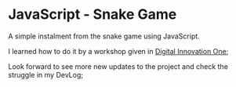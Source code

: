 # JavaScript - Snake Game
A simple instalment from the snake game using JavaScript.

I learned how to do it by a workshop given in [Digital Innovation One](https://digitalinnovation.one/);

Look forward to see more new  updates to the project and check the struggle in my DevLog;

